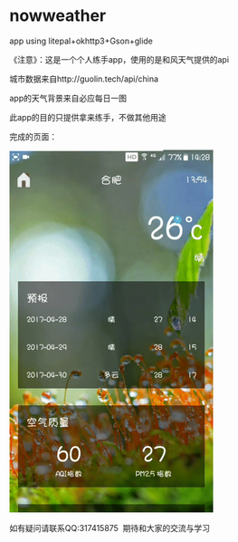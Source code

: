 # nowweather

app using litepal+okhttp3+Gson+glide


《注意》：这是一个个人练手app，使用的是和风天气提供的api

城市数据来自http://guolin.tech/api/china

app的天气背景来自必应每日一图

此app的目的只提供拿来练手，不做其他用途

完成的页面：


![gif](https://github.com/fczdev/Gif-Src/blob/master/show_noweather.gif)


如有疑问请联系QQ:317415875  期待和大家的交流与学习

